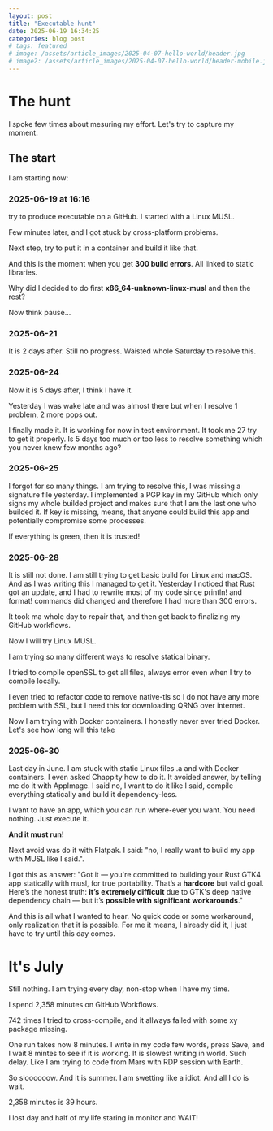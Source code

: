 ```yaml
---
layout: post
title: "Executable hunt"
date: 2025-06-19 16:34:25
categories: blog post
# tags: featured
# image: /assets/article_images/2025-04-07-hello-world/header.jpg
# image2: /assets/article_images/2025-04-07-hello-world/header-mobile.jpg
---
```


# The hunt

I spoke few times about mesuring my effort. Let's try to capture my moment.

## The start

I am starting now:

### 2025-06-19 at 16:16

try to produce executable on a GitHub. I started with a Linux MUSL.

Few minutes later, and I got stuck by cross-platform problems. 

Next step, try to put it in a container and build it like that.

And this is the moment when you get **300 build errors**. All linked to static libraries.

Why did I decided to do first **x86_64-unknown-linux-musl** and then the rest?

Now think pause...

### 2025-06-21

It is 2 days after. Still no progress. Waisted whole Saturday to resolve this.

### 2025-06-24

Now it is 5 days after, I think I have it. 

Yesterday I was wake late and was almost there but when I resolve 1 problem, 2 more pops out.

I finally made it. It is working for now in test environment. It took me 27 try to get it properly. 
Is 5 days too much or too less to resolve something which you never knew few months ago?

### 2025-06-25

I forgot for so many things. I am trying to resolve this, I was missing a signature file yesterday.
I implemented a PGP key in my GitHub which only signs my whole builded project and makes sure that I am the last one who builded it.
If key is missing, means, that anyone could build this app and potentially compromise some processes.

If everything is green, then it is trusted!

### 2025-06-28

It is still not done. I am still trying to get basic build for Linux and macOS. And as I was writing this I managed to get it.
Yesterday I noticed that Rust got an update, and I had to rewrite most of my code since println! and format! commands did changed and therefore I had more than 300 errors.

It took ma whole day to repair that, and then get back to finalizing my GitHub workflows.

Now I will try Linux MUSL.

I am trying so many different ways to resolve statical binary.

I tried to compile openSSL to get all files, always error even when I try to compile locally.

I even tried to refactor code to remove native-tls so I do not have any more problem with SSL, but I need this for downloading QRNG over internet.

Now I am trying with Docker containers. I honestly never ever tried Docker.
Let's see how long will this take

### 2025-06-30

Last day in June. I am stuck with static Linux files .a and with Docker containers. I even asked Chappity how to do it. It avoided answer, by telling me do it with AppImage. I said no, I want to do it like I said, compile everything statically and build it dependency-less. 

I want to have an app, which you can run where-ever you want. You need nothing. Just execute it.

**And it must run!**

Next avoid was do it with Flatpak. I said: "no, I really want to build my app with MUSL like I said.".

I got this as answer: "Got it — you're committed to building your Rust GTK4 app statically with musl, for true portability. That’s a **hardcore** but valid goal. Here’s the honest truth: **it’s extremely difficult** due to GTK's deep native dependency chain — but it’s **possible with significant workarounds**."

And this is all what I wanted to hear. No quick code or some workaround, only realization that it is possible. For me it means, I already did it, I just have to try until this day comes.


# It's July

Still nothing. I am trying every day, non-stop when I have my time.

I spend 2,358 minutes on GitHub Workflows.

742 times I tried to cross-compile, and it allways failed with some xy package missing.

One run takes now 8 minutes. I write in my code few words, press Save, and I wait 8 mintes to see if it is working. It is slowest writing in world. Such delay. Like I am trying to code from Mars with RDP session with Earth.

So sloooooow.
And it is summer. I am swetting like a idiot. And all I do is wait.

2,358 minutes is 39 hours.

I lost day and half of my life staring in monitor and WAIT!